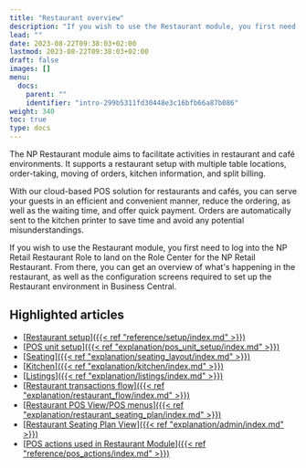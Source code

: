 ```yaml
---
title: "Restaurant overview"
description: "If you wish to use the Restaurant module, you first need to log into the NP Retail Restaurant Role to be able to land on the Role Center for the NP Retail Restaurant."
lead: ""
date: 2023-08-22T09:38:03+02:00
lastmod: 2023-08-22T09:38:03+02:00
draft: false
images: []
menu:
  docs:
    parent: ""
    identifier: "intro-299b5311fd30448e3c16bfb66a87b086"
weight: 340
toc: true
type: docs
---
```


The NP Restaurant module aims to facilitate activities in restaurant and café environments. It supports a restaurant setup with multiple table locations, order-taking, moving of orders, kitchen information, and split billing.

With our cloud-based POS solution for restaurants and cafés, you can serve your guests in an efficient and convenient manner, reduce the ordering, as well as the waiting time, and offer quick payment. Orders are automatically sent to the kitchen printer to save time and avoid any potential misunderstandings.

If you wish to use the Restaurant module, you first need to log into the NP Retail Restaurant Role to land on the Role Center for the NP Retail Restaurant. From there, you can get an overview of what's happening in the restaurant, as well as the configuration screens required to set up the Restaurant environment in Business Central. 

## Highlighted articles

- [<ins>Restaurant setup<ins>]({{< ref "reference/setup/index.md" >}})
- [<ins>POS unit setup<ins>]({{< ref "explanation/pos_unit_setup/index.md" >}})
- [<ins>Seating<ins>]({{< ref "explanation/seating_layout/index.md" >}})
- [<ins>Kitchen<ins>]({{< ref "explanation/kitchen/index.md" >}})
- [<ins>Listings<ins>]({{< ref "explanation/listings/index.md" >}})
- [<ins>Restaurant transactions flow<ins>]({{< ref "explanation/restaurant_flow/index.md" >}})
- [<ins>Restaurant POS View/POS menus<ins>]({{< ref "explanation/restaurant_seating_plan/index.md" >}})
- [<ins>Restaurant Seating Plan View<ins>]({{< ref "explanation/admin/index.md" >}})
- [<ins>POS actions used in Restaurant Module<ins>]({{< ref "reference/pos_actions/index.md" >}})